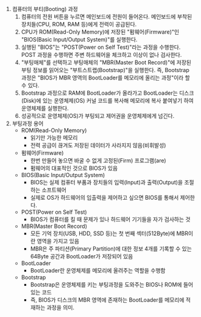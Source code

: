 1. 컴퓨터의 부티(Booting) 과정
	1. 컴퓨터의 전원 버튼을 누르면 메인보드에 전원이 들어온다. 메인보드에 부착된 장치들(CPU, ROM, RAM 등)에게 전력이 공급된다.
	2. CPU가 ROM(Read-Only Memory)에 저장된 "펌웨어(Firmware)"인 "BIOS(Basic Input/Output System)"를 실행한다.
	3. 실행된 "BIOS"는 "POST(Power on Self Test)"라는 과정을 수행한다. POST 과정을 수행하면 주변 하드웨어을 체크하고 이상이 없나 검사한다.
	4. "부팅매체"를 선택하고 부팅매체의 "MBR(Master Boot Record)"에 저장된 부팅 정보를 읽어오는 "부트스트랩(Bootstrap)"을 실행한다. 즉, Bootstrap 과정은 "BIOS가 MBR 영역의 BootLoader를 메모리에 올리는 과정"이라 할 수 있다.
	5. Bootstrap 과정으로 RAM에 BootLoader가 올라가고 BootLoader는 디스크(Disk)에 있는 운영체제(OS) 커널 코드를 복사해 메모리에 복사 붙여넣기 하여 운영체제를 실행한다.
	6. 성공적으로 운영체제(OS)가 부팅되고 제어권을 운영체제에게 넘긴다.
2. 부팅과정 용어
	- ROM(Read-Only Memory)
		- 읽기만 가능한 메모리
		- 전력 공급이 끊겨도 저장된 데이터가 사라지지 않음(비휘발성)
	- 펌웨어(Firmware)
		- 한번 만들어 놓으면 바굴 수 없게 고정된(Firm) 프로그램(are)
		- 펌웨어의 대표적인 것으로 BIOS가 있음
	- BIOS(Basic Input/Output System)
		- BIOS는 실제 컴퓨터 부품과 장치들의 입력(Input)과 출력(Output)을 조절하는 소프트웨어
		- 실제로 OS가 하드웨어의 입출력을 제어하고 싶으면 BIOS를 통해서 제어한다.
	- POST(Power on Self Test)
		- BIOS가 컴퓨터를 킬 때 문제가 있나 하드웨어 기기들을 자가 검사하는 것
	- MBR(Master Boot Record)
		- 모든 기억 장치(USB, HDD, SSD 등)는 첫 번째 섹터(512Byte)에 MBR이란 영역을 가지고 있음
		- MBR은 주 파티션(Primary Partition)에 대한 정보 4개를 기록할 수 있는 64Byte 공간과 BootLoader가 저장되어 있음
	- BootLoader
		- BootLoader란 운영체제를 메모리에 올려주는 역할을 수행함
	- Bootstrap
		- Bootstrap은 운영체제를 키는 부팅과정을 도와주는 BIOS나 ROM에 들어있는 코드
		- 즉, BIOS가 디스크의 MBR 영역에 존재하는 BootLoader를 메모리에 적재하는 과정을 의미.